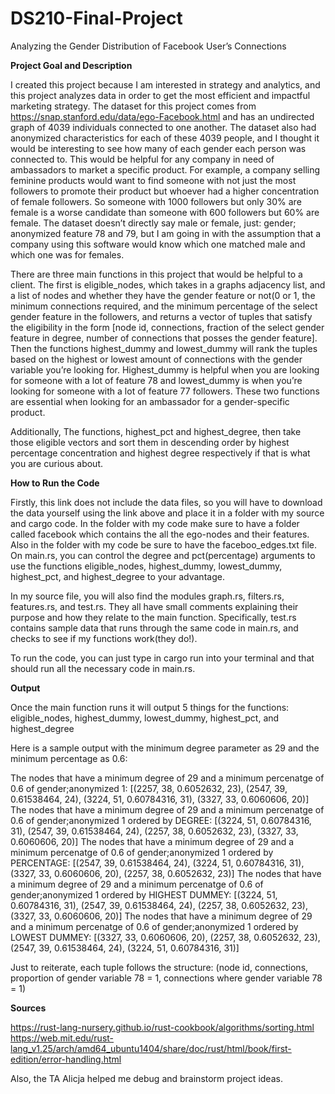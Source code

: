 # DS210-Final-Project
Analyzing the Gender Distribution of Facebook User’s Connections

**Project Goal and Description**

I created this project because I am interested in strategy and analytics, and this project analyzes data in order to get the most efficient and impactful marketing strategy. The dataset for this project comes from https://snap.stanford.edu/data/ego-Facebook.html and has an undirected graph of 4039 individuals connected to one another. The dataset also had anonymized characteristics for each of these 4039 people, and I thought it would be interesting to see how many of each gender each person was connected to. This would be helpful for any company in need of ambassadors to market a specific product. For example, a company selling feminine products would want to find someone with not just the most followers to promote their product but whoever had a higher concentration of female followers. So someone with 1000 followers but only 30% are female is a worse candidate than someone with 600 followers but 60% are female. The dataset doesn’t directly say male or female, just: gender; anonymized feature 78 and 79, but I am going in with the assumption that a company using this software would know which one matched male and which one was for females.

There are three main functions in this project that would be helpful to a client. The first is eligible_nodes, which takes in a graphs adjacency list, and a list of nodes and whether they have the gender feature or not(0 or 1, the minimum connections required, and the minimum percentage of the select gender feature in the followers, and returns a vector of tuples that satisfy the eligibility in the form [node id, connections, fraction of the select gender feature in degree, number of connections that posses the gender feature]. Then the functions highest_dummy and lowest_dummy will rank the tuples based on the highest or lowest amount of connections with the gender variable you’re looking for. Highest_dummy is helpful when you are looking for someone with a lot of feature 78 and lowest_dummy is when you’re looking for someone with a lot of feature 77 followers. These two functions are essential when looking for an ambassador for a gender-specific product.

Additionally, The functions, highest_pct and highest_degree, then take those eligible vectors and sort them in descending order by highest percentage concentration and highest degree respectively if that is what you are curious about.


**How to Run the Code**

Firstly, this link does not include the data files, so you will have to download the data yourself using the link above and place it in a folder with my source and cargo code. In the folder with my code make sure to have a folder called facebook which contains the all the ego-nodes and their features. Also in the folder with my code be sure to have the faceboo_edges.txt file. On main.rs, you can control the degree and pct(percentage) arguments to use the functions eligible_nodes, highest_dummy, lowest_dummy, highest_pct, and highest_degree to your advantage.

In my source file, you will also find the modules graph.rs, filters.rs, features.rs, and test.rs. They all have small comments explaining their purpose and how they relate to the main function. Specifically, test.rs contains sample data that runs through the same code in main.rs, and checks to see if my functions work(they do!). 

To run the code, you can just type in cargo run into your terminal and that should run all the necessary code in main.rs.

**Output**

Once the main function runs it will output 5 things for the functions: eligible_nodes, highest_dummy, lowest_dummy, highest_pct, and highest_degree

Here is a sample output with the minimum degree parameter as 29 and the minimum percentage as 0.6:

The nodes that have a minimum degree of 29 and a minimum percenatge of 0.6 of gender;anonymized 1:
 [(2257, 38, 0.6052632, 23), (2547, 39, 0.61538464, 24), (3224, 51, 0.60784316, 31), (3327, 33, 0.6060606, 20)]
The nodes that have a minimum degree of 29 and a minimum percenatge of 0.6 of gender;anonymized 1 ordered by DEGREE:
[(3224, 51, 0.60784316, 31), (2547, 39, 0.61538464, 24), (2257, 38, 0.6052632, 23), (3327, 33, 0.6060606, 20)]
The nodes that have a minimum degree of 29 and a minimum percenatge of 0.6 of gender;anonymized 1 ordered by PERCENTAGE:
[(2547, 39, 0.61538464, 24), (3224, 51, 0.60784316, 31), (3327, 33, 0.6060606, 20), (2257, 38, 0.6052632, 23)]
The nodes that have a minimum degree of 29 and a minimum percenatge of 0.6 of gender;anonymized 1 ordered by HIGHEST DUMMEY:
[(3224, 51, 0.60784316, 31), (2547, 39, 0.61538464, 24), (2257, 38, 0.6052632, 23), (3327, 33, 0.6060606, 20)]
The nodes that have a minimum degree of 29 and a minimum percenatge of 0.6 of gender;anonymized 1 ordered by LOWEST DUMMEY:
[(3327, 33, 0.6060606, 20), (2257, 38, 0.6052632, 23), (2547, 39, 0.61538464, 24), (3224, 51, 0.60784316, 31)]

Just to reiterate, each tuple follows the structure: (node id, connections, proportion of gender variable 78 = 1, connections where gender variable 78 = 1)

**Sources**

https://rust-lang-nursery.github.io/rust-cookbook/algorithms/sorting.html
https://web.mit.edu/rust-lang_v1.25/arch/amd64_ubuntu1404/share/doc/rust/html/book/first-edition/error-handling.html

Also, the TA Alicja helped me debug and brainstorm project ideas.
